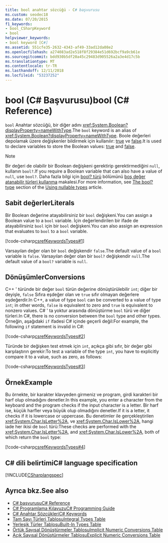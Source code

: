 ```yaml
---
title: bool anahtar sözcüğü - C# başvurusu
ms.custom: seodec18
ms.date: 07/20/2015
f1_keywords:
- bool_CSharpKeyword
- bool
helpviewer_keywords:
- bool keyword [C#]
ms.assetid: 551cfe35-2632-4343-af49-33ad12da08e2
ms.openlocfilehash: a274083ad2e518f8f29384e51d692bcf9a9cb61e
ms.sourcegitcommit: bdd930b5df20a45c29483d905526a2a3e4d17c5b
ms.translationtype: MT
ms.contentlocale: tr-TR
ms.lasthandoff: 12/11/2018
ms.locfileid: "53237252"
---
```

# <a name="bool-c-reference"></a><span data-ttu-id="fa212-102">bool (C# Başvurusu)</span><span class="sxs-lookup"><span data-stu-id="fa212-102">bool (C# Reference)</span></span>

<span data-ttu-id="fa212-103">`bool` Anahtar sözcüğü, bir diğer adını <xref:System.Boolean?displayProperty=nameWithType>.</span><span class="sxs-lookup"><span data-stu-id="fa212-103">The `bool` keyword is an alias of <xref:System.Boolean?displayProperty=nameWithType>.</span></span> <span data-ttu-id="fa212-104">Boole değerleri depolamak üzere değişkenler bildirmek için kullanılır: [true](true-literal.md) ve [false](false-literal.md).</span><span class="sxs-lookup"><span data-stu-id="fa212-104">It is used to declare variables to store the Boolean values: [true](true-literal.md) and [false](false-literal.md).</span></span>

> [!NOTE]
> <span data-ttu-id="fa212-105">Bir değeri de olabilir bir Boolean değişkeni gerektirip gerektirmediğini `null`, kullanın `bool?`.</span><span class="sxs-lookup"><span data-stu-id="fa212-105">If you require a Boolean variable that can also have a value of `null`, use `bool?`.</span></span> <span data-ttu-id="fa212-106">Daha fazla bilgi için [bool? türü](../../programming-guide/nullable-types/using-nullable-types.md#the-bool-type) bölümünü [boş değer atanabilir türleri kullanma](../../programming-guide/nullable-types/using-nullable-types.md) makalesi.</span><span class="sxs-lookup"><span data-stu-id="fa212-106">For more information, see [The bool? type](../../programming-guide/nullable-types/using-nullable-types.md#the-bool-type) section of the [Using nullable types](../../programming-guide/nullable-types/using-nullable-types.md) article.</span></span>

## <a name="literals"></a><span data-ttu-id="fa212-107">Sabit değerler</span><span class="sxs-lookup"><span data-stu-id="fa212-107">Literals</span></span>

<span data-ttu-id="fa212-108">Bir Boolean değerine atayabilirsiniz bir `bool` değişkeni.</span><span class="sxs-lookup"><span data-stu-id="fa212-108">You can assign a Boolean value to a `bool` variable.</span></span> <span data-ttu-id="fa212-109">İçin değerlendirilen bir ifade de atayabilirsiniz `bool` için bir `bool` değişkeni.</span><span class="sxs-lookup"><span data-stu-id="fa212-109">You can also assign an expression that evaluates to `bool` to a `bool` variable.</span></span>

[!code-csharp[csrefKeywordsTypes#1](~/samples/snippets/csharp/VS_Snippets_VBCSharp/csrefKeywordsTypes/CS/keywordsTypes.cs#1)]

<span data-ttu-id="fa212-110">Varsayılan değer olan bir `bool` değişkendir `false`.</span><span class="sxs-lookup"><span data-stu-id="fa212-110">The default value of a `bool` variable is `false`.</span></span> <span data-ttu-id="fa212-111">Varsayılan değer olan bir `bool?` değişkendir `null`.</span><span class="sxs-lookup"><span data-stu-id="fa212-111">The default value of a `bool?` variable is `null`.</span></span>

## <a name="conversions"></a><span data-ttu-id="fa212-112">Dönüşümler</span><span class="sxs-lookup"><span data-stu-id="fa212-112">Conversions</span></span>

<span data-ttu-id="fa212-113">C++ ' türünde bir değer `bool` türün değerine dönüştürülebilir `int`; diğer bir deyişle, `false` Sıfıra eşdeğer olan ve `true` sıfır olmayan değerlere eşdeğerdir.</span><span class="sxs-lookup"><span data-stu-id="fa212-113">In C++, a value of type `bool` can be converted to a value of type `int`; in other words, `false` is equivalent to zero and `true` is equivalent to nonzero values.</span></span> <span data-ttu-id="fa212-114">C# ' ta yoktur arasında dönüştürme `bool` türü ve diğer türleri.</span><span class="sxs-lookup"><span data-stu-id="fa212-114">In C#, there is no conversion between the `bool` type and other types.</span></span> <span data-ttu-id="fa212-115">Örneğin, aşağıdaki `if` ifadesi C# içinde geçerli değil:</span><span class="sxs-lookup"><span data-stu-id="fa212-115">For example, the following `if` statement is invalid in C#:</span></span>

[!code-csharp[csrefKeywordsTypes#2](~/samples/snippets/csharp/VS_Snippets_VBCSharp/csrefKeywordsTypes/CS/keywordsTypes.cs#2)]

<span data-ttu-id="fa212-116">Türünde bir değişken test etmek için `int`, açıkça gibi sıfır, bir değer gibi karşılaştırın gerekir:</span><span class="sxs-lookup"><span data-stu-id="fa212-116">To test a variable of the type `int`, you have to explicitly compare it to a value, such as zero, as follows:</span></span>

[!code-csharp[csrefKeywordsTypes#3](~/samples/snippets/csharp/VS_Snippets_VBCSharp/csrefKeywordsTypes/CS/keywordsTypes.cs#3)]

## <a name="example"></a><span data-ttu-id="fa212-117">Örnek</span><span class="sxs-lookup"><span data-stu-id="fa212-117">Example</span></span>

<span data-ttu-id="fa212-118">Bu örnekte, bir karakter klavyeden girmeniz ve program, girdi karakteri bir harf olup olmadığını denetler.</span><span class="sxs-lookup"><span data-stu-id="fa212-118">In this example, you enter a character from the keyboard and the program checks if the input character is a letter.</span></span> <span data-ttu-id="fa212-119">Bir harf ise, küçük harfler veya büyük olup olmadığını denetler.</span><span class="sxs-lookup"><span data-stu-id="fa212-119">If it is a letter, it checks if it is lowercase or uppercase.</span></span> <span data-ttu-id="fa212-120">Bu denetimler ile gerçekleştirilen <xref:System.Char.IsLetter%2A>, ve <xref:System.Char.IsLower%2A>, hangi iade her ikisi de `bool` türü:</span><span class="sxs-lookup"><span data-stu-id="fa212-120">These checks are performed with the <xref:System.Char.IsLetter%2A>, and <xref:System.Char.IsLower%2A>, both of which return the `bool` type:</span></span>

[!code-csharp[csrefKeywordsTypes#4](~/samples/snippets/csharp/VS_Snippets_VBCSharp/csrefKeywordsTypes/CS/keywordsTypes.cs#4)]

## <a name="c-language-specification"></a><span data-ttu-id="fa212-121">C# dili belirtimi</span><span class="sxs-lookup"><span data-stu-id="fa212-121">C# language specification</span></span>

[!INCLUDE[CSharplangspec](~/includes/csharplangspec-md.md)]

## <a name="see-also"></a><span data-ttu-id="fa212-122">Ayrıca bkz.</span><span class="sxs-lookup"><span data-stu-id="fa212-122">See also</span></span>

- [<span data-ttu-id="fa212-123">C# başvurusu</span><span class="sxs-lookup"><span data-stu-id="fa212-123">C# Reference</span></span>](../../../csharp/language-reference/index.md)  
- [<span data-ttu-id="fa212-124">C# Programlama Kılavuzu</span><span class="sxs-lookup"><span data-stu-id="fa212-124">C# Programming Guide</span></span>](../../../csharp/programming-guide/index.md)  
- [<span data-ttu-id="fa212-125">C# Anahtar Sözcükleri</span><span class="sxs-lookup"><span data-stu-id="fa212-125">C# Keywords</span></span>](../../../csharp/language-reference/keywords/index.md)  
- [<span data-ttu-id="fa212-126">Tam Sayı Türleri Tablosu</span><span class="sxs-lookup"><span data-stu-id="fa212-126">Integral Types Table</span></span>](../../../csharp/language-reference/keywords/integral-types-table.md)  
- [<span data-ttu-id="fa212-127">Yerleşik Türler Tablosu</span><span class="sxs-lookup"><span data-stu-id="fa212-127">Built-In Types Table</span></span>](../../../csharp/language-reference/keywords/built-in-types-table.md)  
- [<span data-ttu-id="fa212-128">Örtük Sayısal Dönüştürmeler Tablosu</span><span class="sxs-lookup"><span data-stu-id="fa212-128">Implicit Numeric Conversions Table</span></span>](../../../csharp/language-reference/keywords/implicit-numeric-conversions-table.md)  
- [<span data-ttu-id="fa212-129">Açık Sayısal Dönüştürmeler Tablosu</span><span class="sxs-lookup"><span data-stu-id="fa212-129">Explicit Numeric Conversions Table</span></span>](../../../csharp/language-reference/keywords/explicit-numeric-conversions-table.md)  